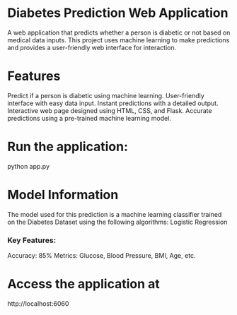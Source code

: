 # Diabetes Prediction Web Application
A web application that predicts whether a person is diabetic or not based on medical data inputs. This project uses machine learning to make predictions and provides a user-friendly web interface for interaction.

# Features
Predict if a person is diabetic using machine learning.
User-friendly interface with easy data input.
Instant predictions with a detailed output.
Interactive web page designed using HTML, CSS, and Flask.
Accurate predictions using a pre-trained machine learning model.

# Run the application:
python app.py

# Model Information
The model used for this prediction is a machine learning classifier trained on the Diabetes Dataset using the following algorithms:
Logistic Regression

### Key Features:

Accuracy: 85% 
Metrics: Glucose, Blood Pressure, BMI, Age, etc.

# Access the application at 
http://localhost:6060


